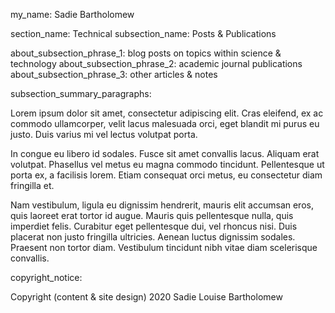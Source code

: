 my_name: Sadie Bartholomew

section_name: Technical
subsection_name: Posts & Publications

about_subsection_phrase_1: blog posts on topics within science & technology
about_subsection_phrase_2: academic journal publications
about_subsection_phrase_3: other articles & notes

subsection_summary_paragraphs:

  Lorem ipsum dolor sit amet, consectetur adipiscing elit.
  Cras eleifend, ex ac commodo ullamcorper, velit lacus
  malesuada orci, eget blandit mi purus eu justo.
  Duis varius mi vel lectus volutpat porta.

  In congue eu libero id sodales. Fusce sit amet convallis
  lacus. Aliquam erat volutpat. Phasellus vel metus eu
  magna commodo tincidunt. Pellentesque ut porta ex, a
  facilisis lorem. Etiam consequat orci metus, eu
  consectetur diam fringilla et.

  Nam vestibulum, ligula eu dignissim hendrerit, mauris
  elit accumsan eros, quis laoreet erat tortor id augue.
  Mauris quis pellentesque nulla, quis imperdiet felis.
  Curabitur eget pellentesque dui, vel rhoncus nisi. Duis
  placerat non justo fringilla ultricies. Aenean luctus
  dignissim sodales. Praesent non tortor diam. Vestibulum
  tincidunt nibh vitae diam scelerisque convallis.

copyright_notice:

  Copyright (content & site design) 2020 Sadie Louise Bartholomew
